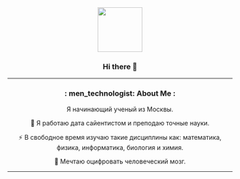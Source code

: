 <div id="header" align="center">
  <img src="https://media.giphy.com/media/M9gbBd9nbDrOTu1Mqx/giphy.gif" width="100"/>
  <div id="badges">
    
### Hi there 👋
---

### : men_technologist: About Me :
Я начинающий ученый из Москвы.

🔭 Я работаю дата сайентистом и преподаю точные науки.

⚡ В свободное время изучаю такие дисциплины как: математика, физика, информатика, биология и химия.

🌱 Мечтаю оцифровать человеческий мозг.


---
